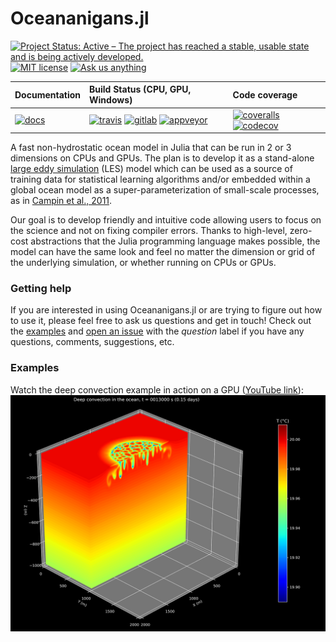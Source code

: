 # Oceananigans.jl

[![Project Status: Active – The project has reached a stable, usable state and is being actively developed.](https://www.repostatus.org/badges/latest/active.svg)](https://www.repostatus.org/#active)
[![MIT license](https://img.shields.io/badge/License-MIT-blue.svg)](https://mit-license.org/)
[![Ask us anything](https://img.shields.io/badge/Ask%20us-anything-1abc9c.svg)](https://github.com/climate-machine/Oceananigans.jl/issues/new)

| **Documentation**             | **Build Status** (CPU, GPU, Windows)                                                                                 | **Code coverage**                                                                   |
|:------------------------------|:---------------------------------------------------------------------------------------------------------------------|:------------------------------------------------------------------------------------|
| [![docs][docs-img]][docs-url] | [![travis][travis-img]][travis-url] [![gitlab][gitlab-img]][gitlab-url] [![appveyor][appveyor-img]][appveyor-url]    | [![coveralls][coveralls-img]][coveralls-url] [![codecov][codecov-img]][codecov-url] |

[docs-img]: https://img.shields.io/badge/docs-latest-blue.svg
[docs-url]: https://climate-machine.github.io/Oceananigans.jl/latest/

[travis-img]: https://travis-ci.com/climate-machine/Oceananigans.jl.svg?branch=master
[travis-url]: https://travis-ci.com/climate-machine/Oceananigans.jl

[gitlab-img]: https://gitlab.com/JuliaGPU/Oceananigans-jl/badges/master/pipeline.svg
[gitlab-url]: https://gitlab.com/JuliaGPU/Oceananigans-jl/commits/master

[appveyor-img]: https://ci.appveyor.com/api/projects/status/jd7kctgj3c0mt957?svg=true
[appveyor-url]: https://ci.appveyor.com/project/ali-ramadhan/oceananigans-jl

[coveralls-img]: https://coveralls.io/repos/github/ali-ramadhan/Oceananigans.jl/badge.svg?branch=master
[coveralls-url]: https://coveralls.io/github/ali-ramadhan/Oceananigans.jl?branch=master

[codecov-img]: https://codecov.io/gh/ali-ramadhan/Oceananigans.jl/branch/master/graph/badge.svg
[codecov-url]: https://codecov.io/gh/ali-ramadhan/Oceananigans.jl

A fast non-hydrostatic ocean model in Julia that can be run in 2 or 3 dimensions on CPUs and GPUs. The plan is to develop it as a stand-alone [large eddy simulation](https://en.wikipedia.org/wiki/Large_eddy_simulation) (LES) model which can be used as a source of training data for statistical learning algorithms and/or embedded within a global ocean model as a super-parameterization of small-scale processes, as in [Campin et al., 2011](https://www.sciencedirect.com/science/article/pii/S1463500310001496?via%3Dihub).

Our goal is to develop friendly and intuitive code allowing users to focus on the science and not on fixing compiler errors. Thanks to high-level, zero-cost abstractions that the Julia programming language makes possible, the model can have the same look and feel no matter the dimension or grid of the underlying simulation, or whether running on CPUs or GPUs.

### Getting help

If you are interested in using Oceananigans.jl or are trying to figure out how to use it, please feel free to ask us questions and get in touch! Check out the [examples](https://github.com/climate-machine/Oceananigans.jl/tree/master/examples) and [open an issue](https://github.com/climate-machine/Oceananigans.jl/issues/new) with the _question_ label if you have any questions, comments, suggestions, etc.

### Examples

Watch the deep convection example in action on a GPU ([YouTube link](https://www.youtube.com/watch?v=kpUrxnKKMjI)):
[![Watch the video](https://raw.githubusercontent.com/ali-ramadhan/ali-ramadhan.Github.io/master/img/surface_temp_3d_00130_halfsize.png)](https://www.youtube.com/watch?v=kpUrxnKKMjI)
